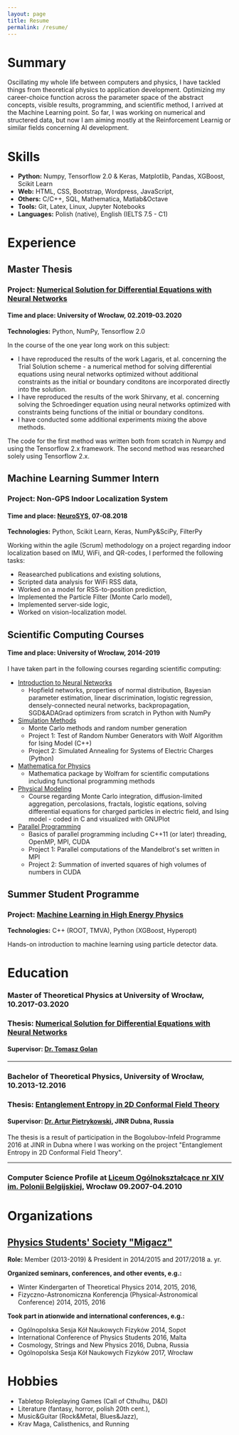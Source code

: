 ```yaml
---
layout: page
title: Resume
permalink: /resume/
---
```

# Summary
 Oscillating my whole life between computers and physics, I have tackled things from theoretical physics to application development. Optimizing my career-choice function across the parameter space of the abstract concepts, visible results, programming, and scientific method, I arrived at the Machine Learning point. So far, I was working on numerical and structered data, but now I am aiming mostly at the Reinforcement Learnig or similar fields concerning AI development.

# Skills

* **Python:** Numpy, Tensorflow 2.0 &amp; Keras, Matplotlib, Pandas, XGBoost, Scikit Learn
* **Web:** HTML, CSS, Bootstrap, Wordpress, JavaScript,
* **Others:** C/C++, SQL, Mathematica, Matlab&amp;Octave
* **Tools:** Git, Latex, Linux, Jupyter Notebooks
* **Languages:** Polish (native), English (IELTS 7.5 - C1)

# Experience
## Master Thesis
### Project: [Numerical Solution for Differential Equations with Neural Networks](https://github.com/PGrabinski/NeuralDifferentialEquations)
#### Time and place: University of Wrocław, 02.2019-03.2020
**Technologies:** Python, NumPy, Tensorflow 2.0

 In the course of the one year long work on this subject:
* I have reproduced the results of the work Lagaris, et al. concerning the Trial Solution scheme - a numerical method for solving differential equations using neural networks optimized without additional constraints as the initial or boundary conditons are incorporated directly into the solution.
* I have reproduced the results of the work Shirvany, et al. concerning solving the Schroedinger equation using neural networks optimized with constraints being functions of the initial or boundary conditons.
* I have conducted some additional experiments mixing the above methods.

The code for the first method was written both from scratch in Numpy and using the Tensorflow 2.x framework. The second method was researched solely using Tensorflow 2.x.


## Machine Learning Summer Intern
### Project: Non-GPS Indoor Localization System
#### Time and place: [NeuroSYS](https://neurosys.com), 07-08.2018
**Technologies:** Python, Scikit Learn, Keras, NumPy&amp;SciPy, FilterPy

 Working within the agile (Scrum) methodology on a project regarding indoor localization based on IMU, WiFi, and QR-codes, I performed the following tasks:
* Reasearched publications and existing solutions,
* Scripted data analysis for WiFi RSS data,
* Worked on a model for RSS-to-position prediction,
* Implemented the Particle Filter (Monte Carlo model),
* Implemented server-side logic,
* Worked on vision-localization model.

## Scientific Computing Courses
#### Time and place: University of Wrocław, 2014-2019
 I have taken part in the following courses regarding scientific computing:
* [Introduction to Neural Networks](https://github.com/PGrabinski/IntroductionNeuralNetworks)
    * Hopfield networks, properties of normal distribution, Bayesian parameter estimation, linear discrimination, logistic regression, densely-connected neural networks, backpropagation, SGD&ADAGrad optimizers from scratch in Python with NumPy
* [Simulation Methods](https://github.com/PGrabinski/SimulationMethods)
    * Monte Carlo methods and random number generation
    * Project 1: Test of Random Number Generators with Wolf Algorithm for Ising Model (C++)
    * Project 2: Simulated Annealing for Systems of Electric Charges (Python)
* [Mathematica for Physics](https://github.com/PGrabinski/MathematicaPhysics)
    * Mathematica package by Wolfram for scientific computations including functional programming methods
* [Physical Modeling](https://github.com/PGrabinski/PhysicalModeling)
    * Course regarding Monte Carlo integration, diffusion-limited aggregation, percolasions, fractals, logistic eqations, solving differential equations for charged particles in electric field, and Ising model - coded in C and visualized with GNUPlot
* [Parallel Programming](https://github.com/PGrabinski/ParallelPrograming)
    * Basics of parallel programming including C++11 (or later) threading, OpenMP, MPI, CUDA
    * Project 1: Parallel computations of the Mandelbrot's set written in MPI
    * Project 2: Summation of inverted squares of high volumes of numbers in CUDA



## Summer Student Programme
### Project: [Machine Learning in High Energy Physics](https://github.com/PGrabinski/ATLAS_ML)
**Technologies:** C++ (ROOT, TMVA), Python (XGBoost, Hyperopt)

 Hands-on introduction to machine learning using particle detector data.

# Education
### Master of Theoretical Physics at University of Wrocław, 10.2017-03.2020
### Thesis: [Numerical Solution for Differential Equations with Neural Networks](https://github.com/PGrabinski/NeuralDifferentialEquations)
#### Supervisor: [Dr. Tomasz Golan](https://www.linkedin.com/in/tomasz-golan-10b458151)

----
### Bachelor of Theoretical Physics, University of Wrocław, 10.2013-12.2016
### Thesis: [Entanglement Entropy in 2D Conformal Field Theory](https://github.com/PGrabinski/BachelorThesis)
#### Supervisor: [Dr. Artur Pietrykowski](https://www.researchgate.net/profile/Artur_Pietrykowski), JINR Dubna, Russia
 The thesis is a result of participation in the Bogolubov-Infeld Programme 2016 at JINR in Dubna where I was working on the project "Entanglement Entropy in 2D Conformal Field Theory".
 
----
### Computer Science Profile at [Liceum Ogólnokształcące nr XIV im. Polonii Belgijskiej](https://lo14.wroc.pl/), Wrocław 09.2007-04.2010

# Organizations 
## [Physics Students' Society "Migacz"](http://migacz.edu.pl/)
**Role:** Member (2013-2019) &amp; President in 2014/2015 and 2017/2018 a. yr.

**Organized seminars, conferences, and other events, e.g.:**
* Winter Kindergarten of Theoretical Physics 2014, 2015, 2016,
* Fizyczno-Astronomiczna Konferencja (Physical-Astronomical Conference) 2014, 2015, 2016

**Took part in ationwide and international conferences, e.g.:**
* Ogólnopolska Sesja Kół Naukowych Fizyków 2014, Sopot
* International Conference of Physics Students 2016, Malta
* Cosmology, Strings and New Physics 2016, Dubna, Russia
* Ogólnopolska Sesja Kół Naukowych Fizyków 2017, Wrocław


# Hobbies
* Tabletop Roleplaying Games (Call of Cthulhu, D&amp;D)
* Literature (fantasy, horror, polish 20th cent.),
* Music&amp;Guitar (Rock&amp;Metal, Blues&amp;Jazz),
* Krav Maga, Calisthenics, and Running